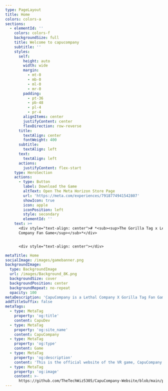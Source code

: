 ```yaml
---
type: PageLayout
title: Home
colors: colors-a
sections:
  - elementId: ''
    colors: colors-f
    backgroundSize: full
    title: Welcome to capucompany
    subtitle: ''
    styles:
      self:
        height: auto
        width: wide
        margin:
          - mt-0
          - mb-0
          - ml-0
          - mr-0
        padding:
          - pt-36
          - pb-48
          - pl-4
          - pr-4
        alignItems: center
        justifyContent: center
        flexDirection: row-reverse
      title:
        textAlign: center
        fontWeight: 400
      subtitle:
        textAlign: left
      text:
        textAlign: left
      actions:
        justifyContent: flex-start
    type: HeroSection
    actions:
      - type: Button
        label: Download the Game
        altText: Open The Meta Horizon Store Page
        url: 'https://meta.com/experiences/7918774941542807'
        showIcon: true
        icon: apple
        iconPosition: left
        style: secondary
        elementId: ''
    text: >+
      <div style="text-align: center"># *<sub><sup>The Gorilla Tag x Lethal
      Company Fan Game</sup></sub>*</div>


      <div style="text-align: center"></div>

metaTitle: Home
socialImage: /images/gamebanner.png
backgroundImage:
  type: BackgroundImage
  url: /images/Background_8K.png
  backgroundSize: cover
  backgroundPosition: center
  backgroundRepeat: no-repeat
  opacity: 100
metaDescription: 'CapuCompany is a Lethal Company X Gorilla Tag Fan Game, with so much to do!'
addTitleSuffix: false
metaTags:
  - type: MetaTag
    property: 'og:title'
    content: CapuDev
  - type: MetaTag
    property: 'og:site_name'
    content: CapuCompany
  - type: MetaTag
    property: 'og:type'
    content: Game
  - type: MetaTag
    property: 'og:description'
    content: 'This is the official website of the VR game, CapuCompany!'
  - type: MetaTag
    property: 'og:image'
    content: >-
      https://github.com/TheTechWiz5305/CapuCompany-Website/blob/main/public/images/gamebanner.png?raw=true
---
```

